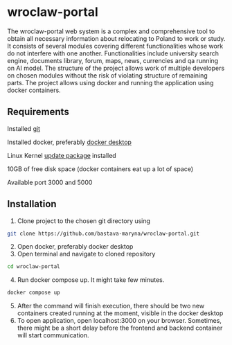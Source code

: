 # wroclaw-portal

The wroclaw-portal web system is a complex and comprehensive tool to obtain all necessary information about relocating to Poland to work or study. It consists of several modules covering different functionalities whose work do not interfere with one another. Functionalities include university search engine, documents library, forum, maps, news, currencies and qa running on AI model. The structure of the project allows work of multiple developers on chosen modules without the risk of violating structure of remaining parts. The project allows using docker and running the application using docker containers.

## Requirements
Installed [git](https://git-scm.com/download/win)

Installed docker, preferably [docker desktop](https://docs.docker.com/desktop/install/windows-install/)

Linux Kernel [update package](https://learn.microsoft.com/en-us/windows/wsl/install-manual#step-4---download-the-linux-kernel-update-package) installed

10GB of free disk space (docker containers eat up a lot of space)

Available port 3000 and 5000


## Installation

1. Clone project to the chosen git directory using
```bash
git clone https://github.com/bastava-maryna/wroclaw-portal.git
```
2. Open docker, preferably docker desktop
3. Open terminal and navigate to cloned repository
```bash
cd wroclaw-portal
```
4. Run docker compose up. It might take few minutes.
```bash
docker compose up
```
5. After the command will finish execution, there should be two new containers created running at the moment, visible in the docker desktop
6. To open application, open localhost:3000 on your browser. Sometimes, there might be a short delay before the frontend and backend container will start communication.
